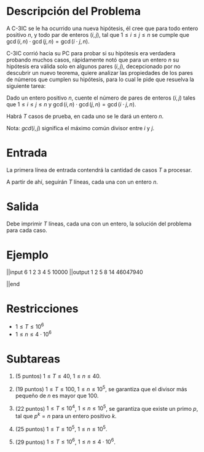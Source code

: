 # Descripción del Problema

A C-3IC se le ha ocurrido una nueva hipótesis, él cree que para todo entero positivo $n$, y todo par de enteros $(i, j)$, tal que $1 \leq i \leq j \leq n$ se cumple que $\gcd {(i, n)} \cdot \gcd {(j , n)} = \gcd {(i \cdot j, n)}$.

C-3IC corrió hacia su PC para probar si su hipótesis era verdadera probando muchos casos, rápidamente notó que para un entero $n$ su hipótesis era válida solo en algunos pares $(i, j)$, decepcionado por no descubrir un nuevo teorema, quiere analizar las propiedades de los pares de números que cumplen su hipótesis, para lo cual le pide que resuelva la siguiente tarea:

Dado un entero positivo $n$, cuente el número de pares de enteros $(i, j)$ tales que $1 \leq i \leq j \leq n$ y $\gcd {(i, n)} \cdot \gcd {(j , n)} = \gcd {(i \cdot j, n)}$.

Habrá $T$ casos de prueba, en cada uno se le dará un entero $n$.

Nota: $gcd(i,j)$ significa el máximo común divisor entre $i$ y $j$.

# Entrada

La primera línea de entrada contendrá la cantidad de casos $T$ a procesar.

A partir de ahí, seguirán $T$ líneas, cada una con un entero $n$.

# Salida

Debe imprimir $T$ líneas, cada una con un entero, la solución del problema para cada caso.

# Ejemplo

||input
6
1
2
3
4
5
10000
||output
1
2
5
8
14
46047940

||end

# Restricciones

- $1 \leq T \leq 10 ^ 6$
- $1 \leq n \leq 4 \cdot 10 ^ 6$

# Subtareas

1. (5 puntos) $1 \leq T \leq 40$, $1 \leq n \leq 40$.

2. (19 puntos) $1 \leq T \leq 100$, $1 \leq n \leq 10 ^ 5$, se garantiza que el divisor más pequeño de $n$ es mayor que $100$.

3. (22 puntos) $1 \leq T \leq 10^4$, $1 \leq n \leq 10 ^ 5$, se garantiza que existe un primo $p$, tal que $p^k = n$ para un entero positivo $k$.

4. (25 puntos) $1 \leq T \leq 10 ^ 5$, $1 \leq n \leq 10 ^ 5$.

5. (29 puntos) $1 \leq T \leq 10 ^ 6$, $1 \leq n \leq 4 \cdot 10 ^ 6$.
